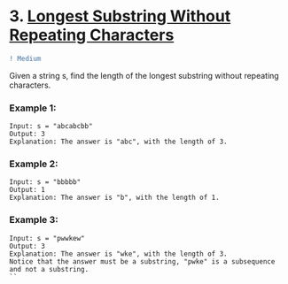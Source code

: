 # 3. [Longest Substring Without Repeating Characters](https://leetcode.com/problems/longest-substring-without-repeating-characters/description/)
```diff
! Medium
```

Given a string s, find the length of the longest substring without repeating characters.

 

### Example 1:
```
Input: s = "abcabcbb"
Output: 3
Explanation: The answer is "abc", with the length of 3.
```
### Example 2:
```
Input: s = "bbbbb"
Output: 1
Explanation: The answer is "b", with the length of 1.
```
### Example 3:
```
Input: s = "pwwkew"
Output: 3
Explanation: The answer is "wke", with the length of 3.
Notice that the answer must be a substring, "pwke" is a subsequence and not a substring.
``
